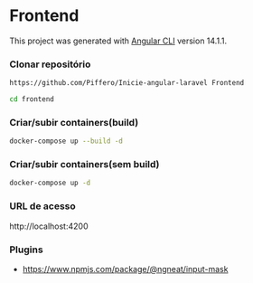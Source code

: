 # Frontend

This project was generated with [Angular CLI](https://github.com/angular/angular-cli) version 14.1.1.


### Clonar repositório

```sh
https://github.com/Piffero/Inicie-angular-laravel Frontend

cd frontend
```

### Criar/subir containers(build)

```sh
docker-compose up --build -d

```

### Criar/subir containers(sem build)

```sh
docker-compose up -d
```

### URL de acesso

http://localhost:4200

### Plugins

-   https://www.npmjs.com/package/@ngneat/input-mask

